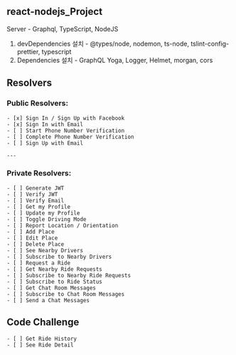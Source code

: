 ## react-nodejs_Project

Server - Graphql, TypeScript, NodeJS

1. devDependencies 설치 - @types/node, nodemon, ts-node, tslint-config-prettier, typescript
2. Dependencies 설치 - GraphQL Yoga, Logger, Helmet, morgan, cors

## Resolvers


### Public Resolvers:

    - [x] Sign In / Sign Up with Facebook
    - [x] Sign In with Email
    - [ ] Start Phone Number Verification
    - [ ] Complete Phone Number Verification
    - [ ] Sign Up with Email

    ---

### Private Resolvers:

    - [ ] Generate JWT
    - [ ] Verify JWT
    - [ ] Verify Email
    - [ ] Get my Profile
    - [ ] Update my Profile
    - [ ] Toggle Driving Mode
    - [ ] Report Location / Orientation
    - [ ] Add Place
    - [ ] Edit Place
    - [ ] Delete Place
    - [ ] See Nearby Drivers
    - [ ] Subscribe to Nearby Drivers
    - [ ] Request a Ride
    - [ ] Get Nearby Ride Requests
    - [ ] Subscribe to Nearby Ride Requests
    - [ ] Subscribe to Ride Status
    - [ ] Get Chat Room Messages
    - [ ] Subscribe to Chat Room Messages
    - [ ] Send a Chat Messages

## Code Challenge

    - [ ] Get Ride History
    - [ ] See Ride Detail

